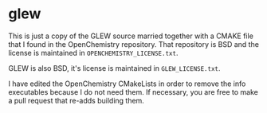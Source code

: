 glew
====

This is just a copy of the GLEW source married together with a CMAKE file that I found in the OpenChemistry repository. That repository is BSD and the license is maintained in ``OPENCHEMISTRY_LICENSE.txt``.

GLEW is also BSD, it's license is maintained in ``GLEW_LICENSE.txt``.

I have edited the OpenChemistry CMakeLists in order to remove the info executables because I do not need them. If necessary, you are free to make a pull request that re-adds building them.


